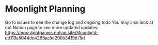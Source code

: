 # Moonlight Planning
Go to issues to see the change log and ongoing todo
You may also look at out Notion page to see more updated updates: https://moonlightgames.notion.site/Moonlight-ed113a5044dc4266aa5c200b3419d75d
